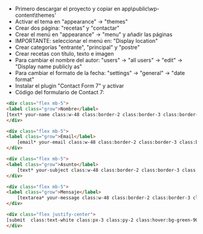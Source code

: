 * Primero descargar el proyecto y copiar en app\public\wp-content\themes'
* Activar el tema en "appearance" -> "themes"
* Crear dos página: "recetas" y "contactar"
* Crear el menú en "appearance" -> "menu" y añadir las páginas
* IMPORTANTE: seleccionar el menú en: "Display location"
* Crear categorías "entrante", "principal" y "postre"
* Crear recetas con título, texto e imagen 
* Para cambiar el nombre del autor: "users" -> "all users" -> "edit" -> "Display name publicly as"
* Para cambiar el formato de la fecha: "settings" -> "general" -> "date format"
* Instalar el plugin "Contact Form 7" y activar
* Código del formulario de Contact 7:

```html
<div class="flex mb-5">
<label class="grow">Nombre</label>
[text* your-name class:w-48 class:border-2 class:border-3 class:border-gray-400 class:p-1 placeholder "Nombre" ]
</div>

<div class="flex mb-5">
<label class="grow">Email</label>
    [email* your-email class:w-48 class:border-2 class:border-3 class:border-gray-400 class:p-1 placeholder "Email"]
</div>

<div class="flex mb-5">
<label class="grow">Asunto</label>
    [text* your-subject class:w-48 class:border-2 class:border-3 class:border-gray-400 class:p-1 placeholder "Asunto"]
</div>

<div class="flex mb-5">
<label class="grow">Mensaje</label>
    [textarea* your-message class:w-48 class:border-2 class:border-3 class:border-gray-400 class:p-1 placeholder "Mensaje"]
</div>

<div class="flex justify-center">
[submit  class:text-white class:px-3 class:py-2 class:hover:bg-green-900 class:rounded-md class:uppercase class:text-lg class:bg-green-700 "Enviar"]
</div>
```